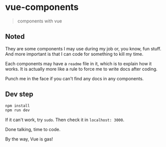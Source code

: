# vue-components

> components with vue

## Noted

They are some components I may use during my job or, you know, fun stuff. And more important is that I can code for something to kill my time.

Each components may have a `readme` file in it, which is to explain how it works. It is actually more like a rule to force me to write docs after coding.

Punch me in the face if you can't find any docs in any components.

## Dev step

```bash
npm install
npm run dev
```

If it can't work, try `sudo`. Then check it in `localhost: 3000`.

Done talking, time to code.

By the way, Vue is gas!
